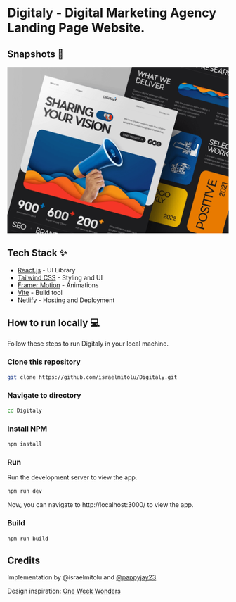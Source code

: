 # Digitaly - Digital Marketing Agency Landing Page Website.

## Snapshots 📸

![Snapshot of Digitaly](public/assets/Digitaly%20Snapshot.png)

## Tech Stack ✨

- [React.js](https://reactjs.org/) - UI Library
- [Tailwind CSS](https://tailwindcss.com/) - Styling and UI
- [Framer Motion](https://www.framer.com/motion/) - Animations
- [Vite](https://vitejs.dev/) - Build tool
- [Netlify](https://www.netlify.com/) - Hosting and Deployment

## How to run locally 💻

Follow these steps to run Digitaly in your local machine.

### Clone this repository

```bash
git clone https://github.com/israelmitolu/Digitaly.git
```

### Navigate to directory

```bash
cd Digitaly
```

### Install NPM

```bash
npm install
```

### Run

Run the development server to view the app.

```bash
npm run dev
```

Now, you can navigate to http://localhost:3000/ to view the app.

### Build

```bash
npm run build
```

## Credits

Implementation by @israelmitolu and [@pappyjay23](https://github.com/Pappyjay23)

Design inspiration: [One Week Wonders](https://dribbble.com/shots/18963472-Digitaly-Digital-Marketing-Agency-Landing-Page-Website)
